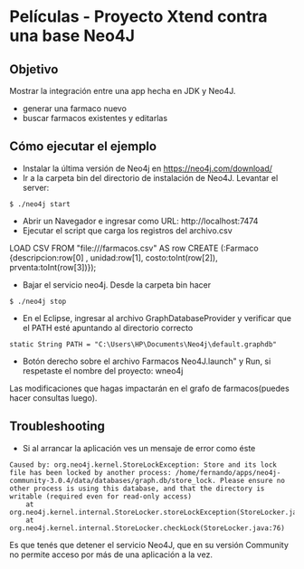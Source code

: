 ﻿# Películas - Proyecto Xtend contra una base Neo4J

## Objetivo
Mostrar la integración entre una app hecha en JDK y Neo4J.



* generar una farmaco nuevo
* buscar farmacos existentes y editarlas

## Cómo ejecutar el ejemplo

* Instalar la última versión de Neo4j en https://neo4j.com/download/
* Ir a la carpeta bin del directorio de instalación de Neo4J. Levantar el server: 

```
$ ./neo4j start
```

* Abrir un Navegador e ingresar como URL: http://localhost:7474
* Ejecutar el script que  carga los registros del archivo.csv

LOAD CSV FROM "file:///farmacos.csv" AS row CREATE (:Farmaco  {descripcion:row[0] , unidad:row[1], costo:toInt(row[2]), prventa:toInt(row[3])});

* Bajar el servicio neo4j. Desde la carpeta bin hacer

```
$ ./neo4j stop
```

* En el Eclipse, ingresar al archivo GraphDatabaseProvider y verificar que el PATH esté apuntando al directorio correcto

``` Xtend
static String PATH = "C:\Users\HP\Documents\Neo4j\default.graphdb"
```

* Botón derecho sobre el archivo Farmacos Neo4J.launch" y Run, si respetaste el nombre del proyecto: wneo4j



Las modificaciones que hagas impactarán en el grafo de farmacos(puedes hacer consultas luego).




## Troubleshooting

* Si al arrancar la aplicación ves un mensaje de error como éste

```
Caused by: org.neo4j.kernel.StoreLockException: Store and its lock file has been locked by another process: /home/fernando/apps/neo4j-community-3.0.4/data/databases/graph.db/store_lock. Please ensure no other process is using this database, and that the directory is writable (required even for read-only access)
	at org.neo4j.kernel.internal.StoreLocker.storeLockException(StoreLocker.java:90)
	at org.neo4j.kernel.internal.StoreLocker.checkLock(StoreLocker.java:76)
```

Es que tenés que detener el servicio Neo4J, que en su versión Community no permite acceso por más de una aplicación a la vez.

